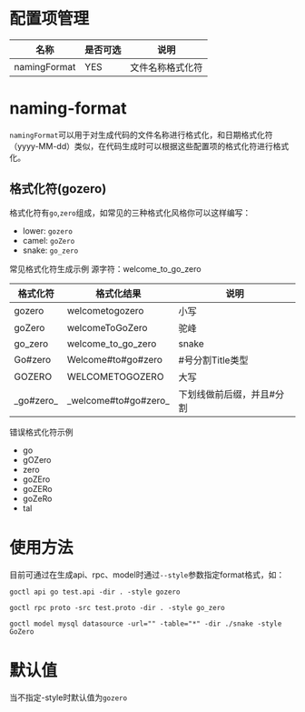 # 配置项管理

| 名称              | 是否可选 | 说明                                          |
|-------------------|----------|-----------------------------------------------|
| namingFormat      | YES      | 文件名称格式化符                      |

# naming-format
`namingFormat`可以用于对生成代码的文件名称进行格式化，和日期格式化符（yyyy-MM-dd）类似，在代码生成时可以根据这些配置项的格式化符进行格式化。

## 格式化符(gozero)
格式化符有`go`,`zero`组成，如常见的三种格式化风格你可以这样编写：
* lower: `gozero`
* camel: `goZero`
* snake: `go_zero`

常见格式化符生成示例
源字符：welcome_to_go_zero

| 格式化符   | 格式化结果            | 说明                      |
|------------|-----------------------|---------------------------|
| gozero     | welcometogozero       | 小写                      |
| goZero     | welcomeToGoZero       | 驼峰                      |
| go_zero    | welcome_to_go_zero    | snake                     |
| Go#zero    | Welcome#to#go#zero    | #号分割Title类型          |
| GOZERO     | WELCOMETOGOZERO       | 大写                      |
| \_go#zero_ | \_welcome#to#go#zero_ | 下划线做前后缀，并且#分割 |

错误格式化符示例
* go
* gOZero
* zero
* goZEro
* goZERo
* goZeRo
* tal

# 使用方法
目前可通过在生成api、rpc、model时通过`--style`参数指定format格式，如：
```shell script
goctl api go test.api -dir . -style gozero
```
```shell script
goctl rpc proto -src test.proto -dir . -style go_zero
```
```shell script
goctl model mysql datasource -url="" -table="*" -dir ./snake -style GoZero
```

# 默认值
当不指定-style时默认值为`gozero`